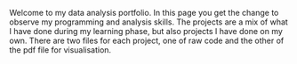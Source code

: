 Welcome to my data analysis portfolio. 
In this page you get the change to observe my programming and analysis skills. The projects are a mix of what I have done during my learning phase, but also projects I have done on my own. There are two files for each project, one of raw code and the other of the pdf file for visualisation.
